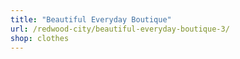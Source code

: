 ```yaml
---
title: "Beautiful Everyday Boutique"
url: /redwood-city/beautiful-everyday-boutique-3/
shop: clothes
---
```

